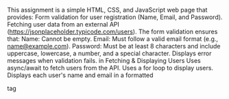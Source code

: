 This assignment is a simple HTML, CSS, and JavaScript web page that provides:
Form validation for user registration (Name, Email, and Password).
Fetching user data from an external API (https://jsonplaceholder.typicode.com/users).
The form validation ensures that:
Name: Cannot be empty.
Email: Must follow a valid email format (e.g., name@example.com).
Password: Must be at least 8 characters and include uppercase, lowercase, a number, and a special character.
Displays error messages when validation fails.
in Fetching & Displaying Users
Uses async/await to fetch users from the API.
Uses a for loop to display users.
Displays each user's name and email in a formatted <p> tag

